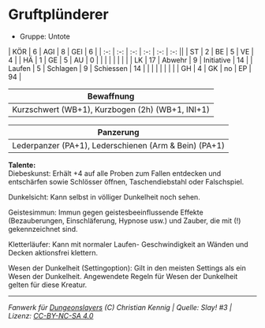 # Gruftplünderer  
- Gruppe: Untote  

| KÖR    | 6  | AGI      | 8  | GEI        | 6  |
| :-: | :-: | :-: | :-: | :-: | :-: ||
| ST     | 2  | BE       | 5  | VE         | 4  |
| HÄ     | 1  | GE       | 5  | AU         | 0  |
|        |    |          |    |            |    |
| LK     | 17 | Abwehr   | 9  | Initiative | 14 |
| Laufen | 5  | Schlagen | 9  | Schiessen  | 14 |
|        |    |          |    |            |    |
| GH     | 4  | GK       | no | EP         | 94 |


| Bewaffnung |
| --- |
| Kurzschwert (WB+1), Kurzbogen (2h) (WB+1, INI+1) |


| Panzerung |
| --- |
| Lederpanzer (PA+1), Lederschienen (Arm & Bein) (PA+1) |


**Talente:**  
Diebeskunst: Erhält +4 auf alle Proben zum Fallen entdecken und entschärfen sowie Schlösser öffnen, Taschendiebstahl oder Falschspiel.

Dunkelsicht: Kann selbst in völliger Dunkelheit noch sehen.

Geistesimmun: Immun gegen geistesbeeinflussende Effekte (Bezauberungen, Einschläferung, Hypnose usw.) und Zauber, die mit (!) gekennzeichnet sind.

Kletterläufer: Kann mit normaler Laufen- Geschwindigkeit an Wänden und Decken aktionsfrei klettern.

Wesen der Dunkelheit (Settingoption): Gilt in den meisten Settings als ein Wesen der Dunkelheit. Angewendete Regeln für Wesen der Dunkelheit gelten für diese Kreatur.





___
*Fanwerk für [Dungeonslayers](https://www.dungeonslayers.net/) (C) Christian Kennig | Quelle: Slay! #3 | Lizenz: [CC-BY-NC-SA 4.0](https://creativecommons.org/licenses/by-nc-sa/4.0/deed.de)*
